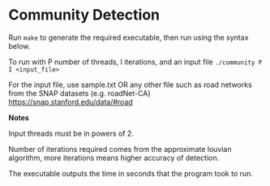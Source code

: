 Community Detection
=======================

Run ```make``` to generate the required executable, then run using the syntax below.

To run with P number of threads, I iterations, and an input file
   ```./community P I <input_file>```

  For the input file, use sample.txt
  OR any other file such as road networks from the SNAP datasets (e.g. roadNet-CA)
  https://snap.stanford.edu/data/#road

**Notes**

Input threads must be in powers of 2.

Number of iterations required comes from the approximate louvian algorithm, more iterations means higher accuracy of detection.

The executable outputs the time in seconds that the program took to run.

